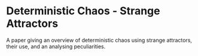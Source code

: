 # Deterministic Chaos - Strange Attractors
A paper giving an overview of deterministic chaos using strange attractors, their use, and an analysing peculiarities.
